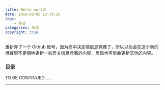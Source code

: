 ```yaml
---
title: Hello world!
date: 2018-08-05 13:39:26
tags:
	- 杂谈
categories: 杂谈
copyright: true
---
```


重新弄了一个 Github 账号，因为高中决定搞信息竞赛了，所以以后会在这个新的博客里不定期地更新一些有关信息竞赛的内容，当然也可能会更新其他的内容。
<!-- more -->
### 目录
TO BE CONTINUED......

---